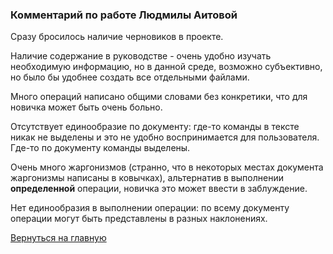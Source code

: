 ### Комментарий по работе Людмилы Аитовой

Сразу бросилось наличие черновиков в проекте. 

Наличие содержание в руководстве - очень удобно изучать необходимую информацию, но в данной среде, возможно субъективно, но было бы удобнее создать все отдельными файлами.

Много операций написано общими словами без конкретики, что для новичка может быть очень больно.

Отсутствует единообразие по документу: где-то команды в тексте никак не выделены и это не удобно воспринимается для пользователя. Где-то по документу команды выделены.

Очень много жаргонизмов (странно, что в некоторых местах документа жаргонизмы написаны в ковычках), альтернатив в выполнении **определенной** операции, новичка это может ввести в заблуждение.

Нет единообразия в выполнении операции: по всему документу операции могут быть представлены в разных наклонениях.


[Вернуться на главную ](Reviews_for_TW.md "Возврат на главную страницу") 